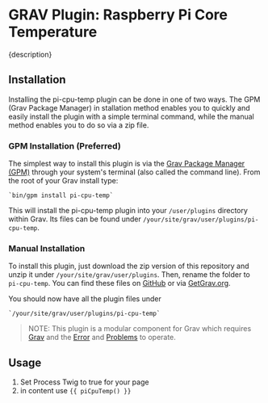 # GRAV Plugin: Raspberry Pi Core Temperature
{description}

## Installation

Installing the pi-cpu-temp plugin can be done in one of two ways. The GPM (Grav Package Manager) in
stallation method enables you to quickly and easily install the plugin with a simple terminal command, while the manual method enables you to do so via a zip file.

### GPM Installation (Preferred)

The simplest way to install this plugin is via the [Grav Package Manager (GPM)](http://learn.getgrav.org/advanced/grav-gpm) through your system's terminal (also called the command line).  From the root of your Grav install type:

    `bin/gpm install pi-cpu-temp`

This will install the pi-cpu-temp plugin into your `/user/plugins` directory within Grav. Its files can be found under `/your/site/grav/user/plugins/pi-cpu-temp`.

### Manual Installation

To install this plugin, just download the zip version of this repository and unzip it under `/your/site/grav/user/plugins`. Then, rename the folder to `pi-cpu-temp`. You can find these files on [GitHub](https://github.com/cron-ix/grav-plugin-pi-cpu-temp) or via [GetGrav.org](http://getgrav.org/downloads/plugins#extras).

You should now have all the plugin files under

    `/your/site/grav/user/plugins/pi-cpu-temp`
    
> NOTE: This plugin is a modular component for Grav which requires [Grav](http://github.com/getgrav/grav) and the [Error](https://github.com/getgrav/grav-plugin-error) and [Problems](https://github.com/getgrav/grav-plugin-problems) to operate.


## Usage

1. Set Process Twig to true for your page
2. in content use `{{ piCpuTemp() }}`
